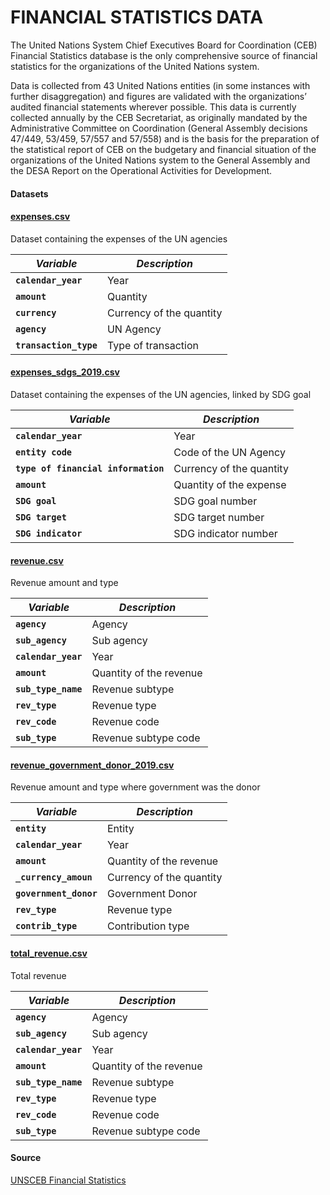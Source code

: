 # FINANCIAL STATISTICS DATA

The United Nations System Chief Executives Board for Coordination (CEB) Financial Statistics database is the only comprehensive source of financial statistics for the organizations of the United Nations system.

Data is collected from 43 United Nations entities (in some instances with further disaggregation) and figures are validated with the organizations’ audited financial statements wherever possible. This data is currently collected annually by the CEB Secretariat, as originally mandated by the Administrative Committee on Coordination (General Assembly decisions 47/449, 53/459, 57/557 and 57/558) and is the basis for the preparation of the statistical report of CEB on the budgetary and financial situation of the organizations of the United Nations system to the General Assembly and the DESA Report on the Operational Activities for Development.

#### Datasets


#### [expenses.csv](expenses.csv)
Dataset containing the expenses of the UN agencies

| *Variable*                                            | *Description*                                                | 
| ----------------------------------------------------- | ------------------------------------------------------------ |
| **`calendar_year`**                                         | Year|
| **`amount`**                                  | Quantity                                 |
| **`currency`**                                           | Currency of the quantity                                 |
| **`agency`**                                             | UN Agency                                      |
| **`transaction_type`**                                             | Type of transaction                                      |

#### [expenses_sdgs_2019.csv](expenses_sdgs_2019.csv)
Dataset containing the expenses of the UN agencies, linked by SDG goal

| *Variable*                                            | *Description*                                                | 
| ----------------------------------------------------- | ------------------------------------------------------------ |
| **`calendar_year`**                                         | Year|
| **`entity code`**                                  | Code of the UN Agency                               |
| **`type of financial information`**                                           | Currency of the quantity                                 |
| **`amount`**                                             | Quantity of the expense                                  |
| **`SDG goal`**                                             | SDG goal number                                      |
| **`SDG target`**                                             | SDG target number                                      |
| **`SDG indicator`**                                             | SDG indicator number                                     |

#### [revenue.csv](revenue.csv)
Revenue amount and type

| *Variable*                                            | *Description*                                                | 
| ----------------------------------------------------- | ------------------------------------------------------------ |
| **`agency`**                                         | Agency|
| **`sub_agency`**                                  | Sub agency                            |
| **`calendar_year`**                                           | Year                                 |
| **`amount`**                                             | Quantity of the revenue                                  |
| **`sub_type_name`**                                             | Revenue subtype                               |
| **`rev_type`**                                             | Revenue type                                    |
| **`rev_code`**                                             | Revenue code                                   |
| **`sub_type`**                                             | Revenue subtype code                           |

#### [revenue_government_donor_2019.csv](revenue_government_donor_2019.csv)
Revenue amount and type where government was the donor

| *Variable*                                            | *Description*                                                | 
| ----------------------------------------------------- | ------------------------------------------------------------ |
| **`entity`**                                         | Entity|
| **`calendar_year`**                                  | Year                          |
| **`amount`**                                           | Quantity of the revenue                                   |
| **`_currency_amoun`**                                             | Currency of the quantity                                 |
| **`government_donor`**                                             | Government Donor                               |
| **`rev_type`**                                             | Revenue type                                    |
| **`contrib_type`**                                             | Contribution type                                 |

#### [total_revenue.csv](total_revenue.csv)
Total revenue 

| *Variable*                                            | *Description*                                                | 
| ----------------------------------------------------- | ------------------------------------------------------------ |
| **`agency`**                                         | Agency|
| **`sub_agency`**                                  | Sub agency                            |
| **`calendar_year`**                                           | Year                                 |
| **`amount`**                                             | Quantity of the revenue                                  |
| **`sub_type_name`**                                             | Revenue subtype                               |
| **`rev_type`**                                             | Revenue type                                    |
| **`rev_code`**                                             | Revenue code                                   |
| **`sub_type`**                                             | Revenue subtype code                           |


#### Source

[UNSCEB Financial Statistics](https://unsceb.org/financial-statistics)
